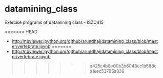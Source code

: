 # datamining_class
Exercise programs of datamining class - ISZC415

<<<<<<< HEAD

* http://nbviewer.ipython.org/github/arundhaj/datamining_class/blob/master/vertebrate.ipynb
=======
* http://nbviewer.ipython.org/github/arundhaj/datamining_class/blob/master/vertebrate.ipynb
>>>>>>> b425c4b8e00b3b6048ec1b588cb1eec53785a836
